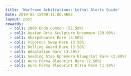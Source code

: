 ```yaml
---
title: 'Warframe Arbitrations: Lethal Alerts Guide'
date: 2019-05-15T00:11:00.460Z
layout: post
rewards:
  - col1: 2000 Endo Common (52.50%)
  - col1: Ayatan Orta Sculpture Uncommon (29.00%)
  - col1: Sharpshooter Rare (3.50%)
  - col1: Vigorous Swap Rare (3.50%)
  - col1: Rolling Guard Rare (3.50%)
  - col1: Adaptation Rare (3.50%)
  - col1: Seeding Step Ephemera Blueprint Rare (2.00%)
  - col1: Aura Forma Blueprint Rare (2.50%)
  - col1: Aura Forma Blueprint Ultra Rare (1.50%)
---
```



